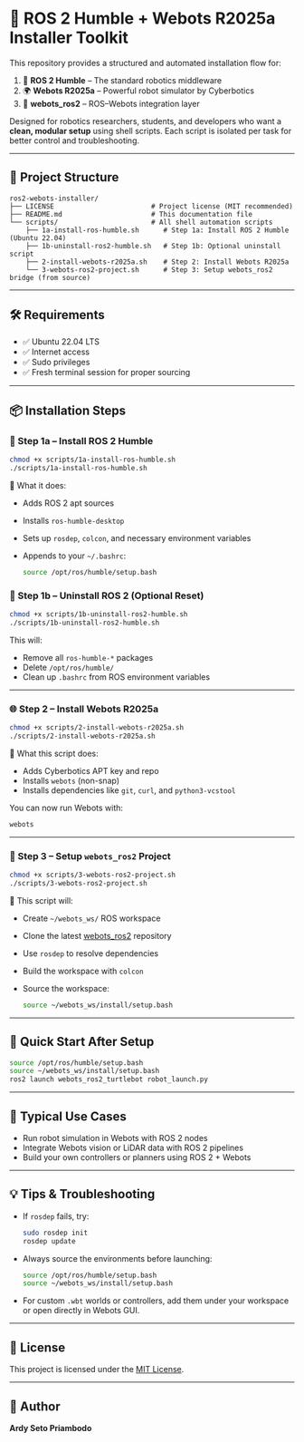 # 🤖 ROS 2 Humble + Webots R2025a Installer Toolkit

This repository provides a structured and automated installation flow for:

1. 🧠 **ROS 2 Humble** – The standard robotics middleware
2. 🌍 **Webots R2025a** – Powerful robot simulator by Cyberbotics
3. 🔁 **webots\_ros2** – ROS–Webots integration layer

Designed for robotics researchers, students, and developers who want a **clean, modular setup** using shell scripts. Each script is isolated per task for better control and troubleshooting.

---

## 📂 Project Structure

```
ros2-webots-installer/
├── LICENSE                        # Project license (MIT recommended)
├── README.md                      # This documentation file
└── scripts/                       # All shell automation scripts
    ├── 1a-install-ros-humble.sh      # Step 1a: Install ROS 2 Humble (Ubuntu 22.04)
    ├── 1b-uninstall-ros2-humble.sh   # Step 1b: Optional uninstall script
    ├── 2-install-webots-r2025a.sh    # Step 2: Install Webots R2025a
    └── 3-webots-ros2-project.sh      # Step 3: Setup webots_ros2 bridge (from source)
```

---

## 🛠️ Requirements

* ✅ Ubuntu 22.04 LTS
* ✅ Internet access
* ✅ Sudo privileges
* ✅ Fresh terminal session for proper sourcing

---

## 📦 Installation Steps

### 🧱 Step 1a – Install ROS 2 Humble

```bash
chmod +x scripts/1a-install-ros-humble.sh
./scripts/1a-install-ros-humble.sh
```

🔧 What it does:

* Adds ROS 2 apt sources
* Installs `ros-humble-desktop`
* Sets up `rosdep`, `colcon`, and necessary environment variables
* Appends to your `~/.bashrc`:

  ```bash
  source /opt/ros/humble/setup.bash
  ```

### 🧹 Step 1b – Uninstall ROS 2 (Optional Reset)

```bash
chmod +x scripts/1b-uninstall-ros2-humble.sh
./scripts/1b-uninstall-ros2-humble.sh
```

This will:

* Remove all `ros-humble-*` packages
* Delete `/opt/ros/humble/`
* Clean up `.bashrc` from ROS environment variables

---

### 🌐 Step 2 – Install Webots R2025a

```bash
chmod +x scripts/2-install-webots-r2025a.sh
./scripts/2-install-webots-r2025a.sh
```

🎯 What this script does:

* Adds Cyberbotics APT key and repo
* Installs `webots` (non-snap)
* Installs dependencies like `git`, `curl`, and `python3-vcstool`

You can now run Webots with:

```bash
webots
```

---

### 🔗 Step 3 – Setup `webots_ros2` Project

```bash
chmod +x scripts/3-webots-ros2-project.sh
./scripts/3-webots-ros2-project.sh
```

🧩 This script will:

* Create `~/webots_ws/` ROS workspace
* Clone the latest [webots\_ros2](https://github.com/cyberbotics/webots_ros2) repository
* Use `rosdep` to resolve dependencies
* Build the workspace with `colcon`
* Source the workspace:

  ```bash
  source ~/webots_ws/install/setup.bash
  ```

---

## 🚀 Quick Start After Setup

```bash
source /opt/ros/humble/setup.bash
source ~/webots_ws/install/setup.bash
ros2 launch webots_ros2_turtlebot robot_launch.py
```

---

## 🔁 Typical Use Cases

* Run robot simulation in Webots with ROS 2 nodes
* Integrate Webots vision or LiDAR data with ROS 2 pipelines
* Build your own controllers or planners using ROS 2 + Webots

---

## 💡 Tips & Troubleshooting

* If `rosdep` fails, try:

  ```bash
  sudo rosdep init
  rosdep update
  ```
* Always source the environments before launching:

  ```bash
  source /opt/ros/humble/setup.bash
  source ~/webots_ws/install/setup.bash
  ```
* For custom `.wbt` worlds or controllers, add them under your workspace or open directly in Webots GUI.

---

## 📄 License

This project is licensed under the [MIT License](LICENSE).

---

## 🙋 Author

**Ardy Seto Priambodo**
